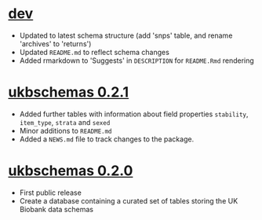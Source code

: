 # [dev](https://github.com/bjcairns/ukbschemas/tree/dev)

* Updated to latest schema structure (add 'snps' table, and rename 'archives' to 'returns')
* Updated `README.md` to reflect schema changes
* Added rmarkdown to 'Suggests' in `DESCRIPTION` for `README.Rmd` rendering

# [ukbschemas 0.2.1](https://github.com/bjcairns/ukbschemas/tree/v0.2.1|)

* Added further tables with information about field properties `stability`, `item_type`, `strata` and `sexed`
* Minor additions to `README.md`
* Added a `NEWS.md` file to track changes to the package.

# [ukbschemas 0.2.0](https://github.com/bjcairns/ukbschemas/tree/v0.2.0)

* First public release
* Create a database containing a curated set of tables storing the UK Biobank data schemas